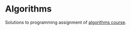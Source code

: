 # Algorithms 
Solutions to programming assignment of [algorithms course](https://www.coursera.org/learn/algorithms-part1/home/welcome).
